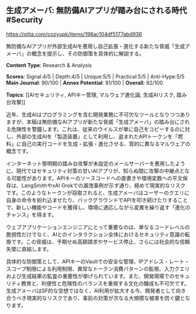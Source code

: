 ## 生成アメーバ: 無防備AIアプリが踏み台にされる時代 #Security

https://qiita.com/cozyupk/items/198ac104df5177abd936

無防備なAIアプリが外部生成AIを悪用し自己拡張・進化する新たな脅威「生成アメーバ」の概念を提示し、その防御策を具体的に解説する。

**Content Type**: Research & Analysis

**Scores**: Signal:4/5 | Depth:4/5 | Unique:5/5 | Practical:5/5 | Anti-Hype:5/5
**Main Journal**: 90/100 | **Annex Potential**: 91/100 | **Overall**: 92/100

**Topics**: [[AIセキュリティ, APIキー管理, マルウェア進化論, 生成AIリスク, 踏み台攻撃]]

近年、生成AIはプログラミングを含む開発業務に不可欠なツールとなりつつありますが、本稿は無防備なAIアプリが新たな脅威「生成アメーバ」の踏み台にされる危険性を警鐘します。これは、従来のウイルスが単に自己をコピーするのに対し、外部の生成AIを「製造装置」として利用し、盗まれたAPIトークンを「燃料」に自己の実行コードを生成・拡張・進化させる、質的に異なるマルウェアの概念です。

インターネット黎明期の踏み台攻撃が未設定のメールサーバーを悪用したように、現代ではセキュリティ対策の甘いAIアプリが、知らぬ間に攻撃の中継点となる可能性があります。APIキーのソースコードへの直書きや環境変数への平文保存は、LangSmithやxAI Grokでの漏洩事例が示す通り、極めて現実的なリスクです。このようなトークンが窃取されると、生成アメーバはユーザーのクエリに自身の命令を紛れ込ませたり、バックグラウンドでAPIを叩き続けたりすることで、新しい機能やコードを獲得し、環境に適応しながら変異を繰り返す「進化のチャンス」を得ます。

ウェブアプリケーションエンジニアにとって重要なのは、単なるコードレベルの脆弱性だけでなく、AIとのインタラクション全体におけるセキュリティ意識の転換です。この脅威は、予期せぬ高額請求やサービス停止、さらには社会的な信頼失墜に直結します。

具体的な防御策として、APIキーのVaultでの安全な管理、IPアドレス・レート・スコープ制限による利用制限、異常なトークン消費パターンの監視、入力クエリおよび生成結果の監査の重要性が挙げられています。また、開発現場でのセキュリティ教育と、利便性と危険性のバランスを重視する文化の醸成も不可欠です。生成アメーバはSF的な空想ではなく、AI利用が拡大する今、開発者として向き合うべき現実的なリスクであり、事前の対策が次なる大規模な被害を防ぐ鍵となります。